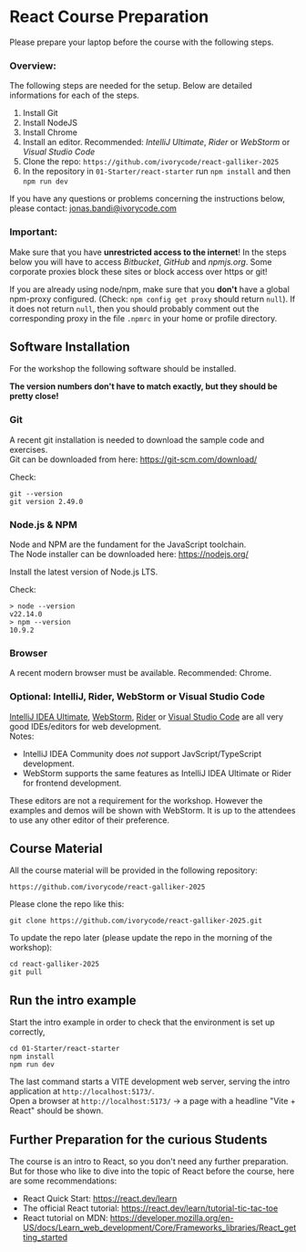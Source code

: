 # React Course Preparation
Please prepare your laptop before the course with the following steps.

### Overview:

The following steps are needed for the setup. Below are detailed informations for each of the steps.

1. Install Git
2. Install NodeJS
3. Install Chrome
4. Install an editor. Recommended: *IntelliJ Ultimate*, *Rider* or *WebStorm* or *Visual Studio Code*
5. Clone the repo: `https://github.com/ivorycode/react-galliker-2025`
6. In the repository in `01-Starter/react-starter` run `npm install` and then `npm run dev`

If you have any questions or problems concerning the instructions below, please contact: jonas.bandi@ivorycode.com

### Important:

Make sure that you have **unrestricted access to the internet**! In the steps below you will have to access *Bitbucket*, *GitHub* and *npmjs.org*. Some corporate proxies block these sites or block access over https or git!

If you are already using node/npm, make sure that you __don't__ have a global npm-proxy configured. (Check: `npm config get proxy` should return `null`). If it does not return `null`, then you should probably comment out the corresponding proxy in the file `.npmrc` in your home or profile directory.




## Software Installation
For the workshop the following software should be installed.  

**The version numbers don't have to match exactly, but they should be pretty close!**



### Git

A recent git installation is needed to download the sample code and exercises.  
Git can be downloaded from here: <https://git-scm.com/download/>

Check:  

 ```
 git --version                                                             
 git version 2.49.0
 ```



### Node.js & NPM 
Node and NPM are the fundament for the JavaScript toolchain.  
The Node installer can be downloaded here: <https://nodejs.org/>

Install the latest version of Node.js LTS.  

Check:

```
> node --version
v22.14.0
> npm --version
10.9.2
```


### Browser

A recent modern browser must be available. Recommended: Chrome.



### Optional:  IntelliJ, Rider, WebStorm or Visual Studio Code
[IntelliJ IDEA Ultimate](https://www.jetbrains.com/idea/),  [WebStorm](http://www.jetbrains.com/webstorm), [Rider](https://www.jetbrains.com/rider/) or [Visual Studio Code](https://code.visualstudio.com/) are all very good IDEs/editors for web development.  
Notes: 

- IntelliJ IDEA Community does *not* support JavScript/TypeScript development.
- WebStorm supports the same features as IntelliJ IDEA Ultimate or Rider for frontend development.

These editors are not a requirement for the workshop. However the examples and demos will be shown with WebStorm. It is up to the attendees to use any other editor of their preference. 



## Course Material

All the course material will be provided in the following repository:

	https://github.com/ivorycode/react-galliker-2025

Please clone the repo like this:

	git clone https://github.com/ivorycode/react-galliker-2025.git


To update the repo later (please update the repo in the morning of the workshop):

```
cd react-galliker-2025
git pull
```



## Run the intro example

Start the intro example in order to check that the environment is set up correctly, 

```
cd 01-Starter/react-starter
npm install
npm run dev
```

The last command starts a VITE development web server, serving the intro application at `http://localhost:5173/`.  
Open a browser at `http://localhost:5173/` -> a page with a headline "Vite + React" should be shown.



## Further Preparation for the curious Students

The course is an intro to React, so you don't need any further preparation.
But for those who like to dive into the topic of React before the course, here are some recommendations:

- React Quick Start: https://react.dev/learn
- The official React tutorial: https://react.dev/learn/tutorial-tic-tac-toe
- React tutorial on MDN:
  https://developer.mozilla.org/en-US/docs/Learn_web_development/Core/Frameworks_libraries/React_getting_started
